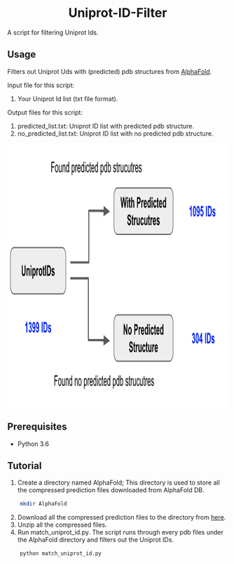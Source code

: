 <h1 align="center"> Uniprot-ID-Filter </h1>
A script for filtering Uniprot Ids.

## Usage
Filters out Uniprot Uds with (predicted) pdb structures from [AlphaFold](https://alphafold.ebi.ac.uk/).

Input file for this script: 
1. Your Uniprot Id list (txt file format).

Output files for this script:
1. predicted_list.txt: Uniprot ID list with predicted pdb structure.
2. no_predicted_list.txt: Uniprot ID list with no predicted pdb structure.

<img src="https://github.com/Mr-Fabulous/Uniprot-ID-Filter/blob/main/pipeline.png" width="800" height="600">

## Prerequisites

- Python 3.6

## Tutorial
1. Create a directory named AlphaFold; This directory is used to store all the compressed prediction files downloaded from AlphaFold DB.
```sh
    mkdir AlphaFold
``` 
2. Download all the compressed prediction files to the directory from [here](https://www.alphafold.ebi.ac.uk/download).
3. Unzip all the compressed files.
4. Run match_uniprot_id.py. The script runs through every pdb files under the AlphaFold directory and filters out the Uniprot IDs.
```sh
    python match_uniprot_id.py
``` 
